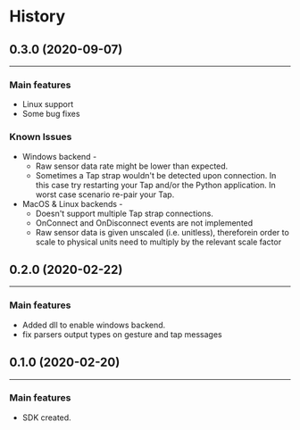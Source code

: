 # History


## 0.3.0 (2020-09-07)
______________________
### Main features

* Linux support
* Some bug fixes

### Known Issues
* Windows backend -  
    * Raw sensor data rate might be lower than expected.
    * Sometimes a Tap strap wouldn't be detected upon connection. In this case try restarting your Tap and/or the Python application. In worst case scenario re-pair your Tap. 
* MacOS & Linux backends - 
    * Doesn't support multiple Tap strap connections.
    * OnConnect and OnDisconnect events are not implemented 
    * Raw sensor data is given unscaled (i.e. unitless), thereforein order to scale to physical units need to multiply by the relevant scale factor

## 0.2.0 (2020-02-22)
______________________
### Main features

* Added dll to enable windows backend.
* fix parsers output types on gesture and tap messages

## 0.1.0 (2020-02-20)
______________________
### Main features

* SDK created.


